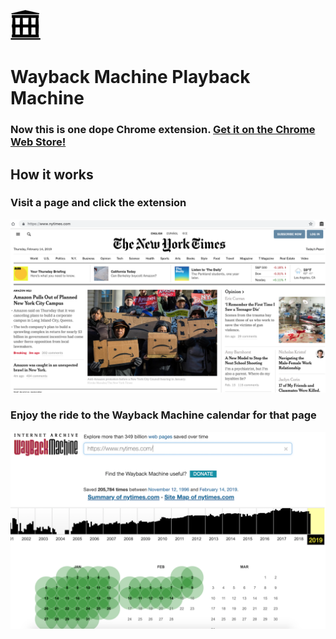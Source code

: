![Wayback Machine Playback Machine](/images/wayback_machine_calendar_48.png "Wayback Machine Playback Machine")
# Wayback Machine Playback Machine

### Now this is one dope Chrome extension. [Get it on the Chrome Web Store!](https://chrome.google.com/webstore/detail/wayback-machine-playback/nianblhocpljjmegmkdelbhfihmlglpf/related?hl=en-US&gl=US)

## How it works

### Visit a page and click the extension
![New York Times](/images/README/NYT.png)

### Enjoy the ride to the Wayback Machine calendar for that page
![Wayback Machine](/images/README/WBM.png)
